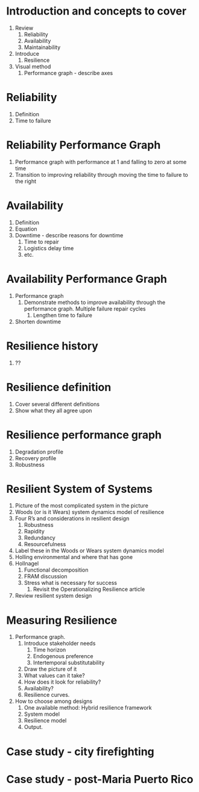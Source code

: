 Introduction and concepts to cover
==================================

1.  Review
    1.  Reliability
    2.  Availability
    3.  Maintainability
2.  Introduce
    1.  Resilience
3.  Visual method
    1.  Performance graph - describe axes

Reliability
===========

1.  Definition
2.  Time to failure

Reliability Performance Graph
=============================

1.  Performance graph with performance at 1 and falling to zero at some
    time
2.  Transition to improving reliability through moving the time to
    failure to the right

Availability
============

1.  Definition
2.  Equation
3.  Downtime - describe reasons for downtime
    1.  Time to repair
    2.  Logistics delay time
    3.  etc.

Availability Performance Graph
==============================

1.  Performance graph
    1.  Demonstrate methods to improve availability through the
        performance graph. Multiple failure repair cycles
        1.  Lengthen time to failure
2.  Shorten downtime

Resilience history
==================

1.  ??

Resilience definition
=====================

1.  Cover several different definitions
2.  Show what they all agree upon

Resilience performance graph
============================

1.  Degradation profile
2.  Recovery profile
3.  Robustness

Resilient System of Systems
===========================

1.  Picture of the most complicated system in the picture
2.  Woods (or is it Wears) system dynamics model of resilience
3.  Four R’s and considerations in resilient design
    1.  Robustness
    2.  Rapidity
    3.  Redundancy
    4.  Resourcefulness
4.  Label these in the Woods or Wears system dynamics model
5.  Holling environmental and where that has gone
6.  Hollnagel
    1.  Functional decomposition
    2.  FRAM discussion
    3.  Stress what is necessary for success
        1.  Revisit the Operationalizing Resilience article
7.  Review resilient system design

Measuring Resilience
====================

1.  Performance graph.
    1.  Introduce stakeholder needs
        1.  Time horizon
        2.  Endogenous preference
        3.  Intertemporal substitutability
    2.  Draw the picture of it
    3.  What values can it take?
    4.  How does it look for reliability?
    5.  Availability?
    6.  Resilience curves.
2.  How to choose among designs
    1.  One available method: Hybrid resilience framework
    2.  System model
    3.  Resilience model
    4.  Output.

Case study - city firefighting
==============================

Case study - post-Maria Puerto Rico
===================================

